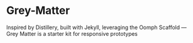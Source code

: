 # Grey-Matter
Inspired by Distillery, built with Jekyll, leveraging the Oomph Scaffold — Grey Matter is a starter kit for responsive prototypes
